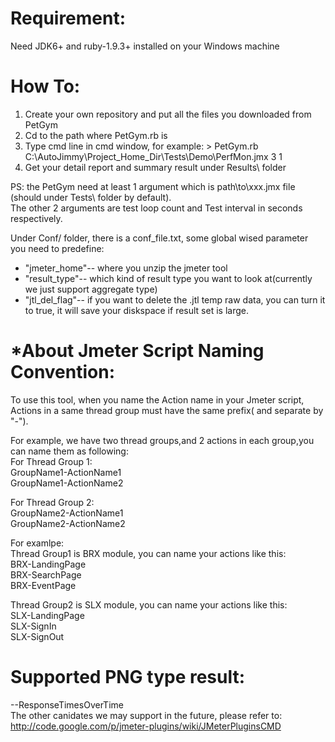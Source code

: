 Requirement:  
====
Need JDK6+ and ruby-1.9.3+ installed on your Windows machine  

How To:  
====
1. Create your own repository and put all the files you downloaded from PetGym  
2. Cd to the path where PetGym.rb is  
3. Type cmd line in cmd window, for example: > PetGym.rb C:\AutoJimmy\Project_Home_Dir\Tests\Demo\PerfMon.jmx 3 1  
4. Get your detail report and summary result under Results\ folder  

PS: the PetGym need at least 1 argument which is path\to\xxx.jmx file (should under Tests\ folder by default).  
The other 2 arguments are test loop count and Test interval in seconds respectively.  

Under Conf/ folder, there is a conf_file.txt, some global wised parameter you need to predefine:  
* "jmeter_home"-- where you unzip the jmeter tool  
* "result_type"-- which kind of result type you want to look at(currently we just support aggregate type)  
* "jtl_del_flag"-- if you want to delete the .jtl temp raw data, you can turn it to true, it will save your diskspace if result set is large.  

*About Jmeter Script Naming Convention:  
====
To use this tool, when you name the Action name in your Jmeter script, Actions in a same thread group must have the same prefix( and separate by "-").  

For example, we have two thread groups,and 2 actions in each group,you can name them as following:  
   For Thread Group 1:   
   GroupName1-ActionName1  
   GroupName1-ActionName2  
   
   For Thread Group 2:   
   GroupName2-ActionName1   
   GroupName2-ActionName2      

For examlpe:    
   Thread Group1 is BRX module, you can name your actions like this:   
    BRX-LandingPage   
    BRX-SearchPage   
    BRX-EventPage  

   Thread Group2 is SLX module, you can name your actions like this:   
    SLX-LandingPage    
    SLX-SignIn   
    SLX-SignOut  

Supported PNG type result:  
====
--ResponseTimesOverTime  
The other canidates we may support in the future, please refer to:  
http://code.google.com/p/jmeter-plugins/wiki/JMeterPluginsCMD  
